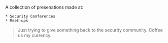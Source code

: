 A collection of presenations made at:

    * Security Conferences
    * Meet-ups

> Just trying to give something back to the security community.
> Coffee us my currency.